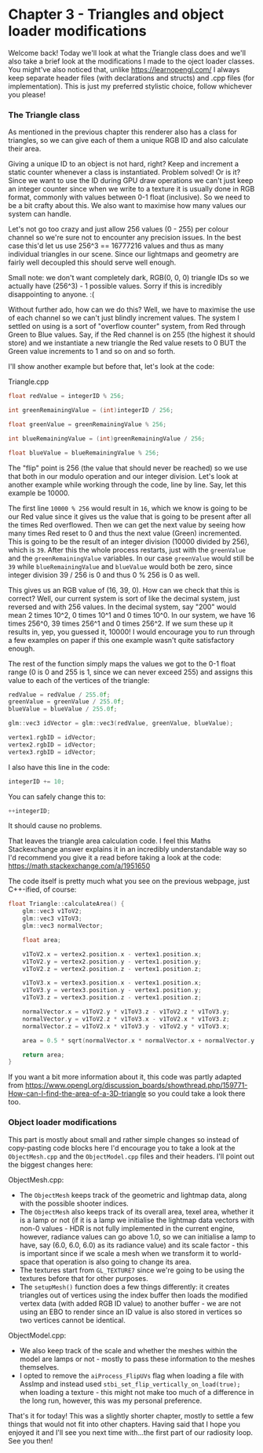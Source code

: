 # Chapter 3 - Triangles and object loader modifications

Welcome back! Today we'll look at what the Triangle class does and we'll also take a brief look at the modifications I made to the oject loader classes. You might've also noticed that, unlike https://learnopengl.com/ I always keep separate header files (with declarations and structs) and .cpp files (for implementation). This is just my preferred stylistic choice, follow whichever you please!

### The Triangle class
As mentioned in the previous chapter this renderer also has a class for triangles, so we can give each of them a unique RGB ID and also calculate their area.

Giving a unique ID to an object is not hard, right? Keep and increment a static counter whenever a class is instantiated. Problem solved! Or is it? Since we want to use the ID during GPU draw operations we can't just keep an integer counter since when we write to a texture it is usually done in RGB format, commonly with values between 0-1 float (inclusive). So we need to be a bit crafty about this. We also want to maximise how many values our system can handle.

Let's not go too crazy and just allow 256 values (0 - 255) per colour channel so we're sure not to encounter any precision issues. In the best case this'd let us use 256^3 == 16777216 values and thus as many individual triangles in our scene. Since our lightmaps and geometry are fairly well decoupled this should serve well enough.

Small note: we don't want completely dark, RGB(0, 0, 0) triangle IDs so we actually have (256^3) - 1 possible values. Sorry if this is incredibly disappointing to anyone. :(

Without further ado, how can we do this? Well, we have to maximise the use of each channel so we can't just blindly increment values. The system I settled on using is a sort of "overflow counter" system, from Red through Green to Blue values. Say, if the Red channel is on 255 (the highest it should store) and we instantiate a new triangle the Red value resets to 0 BUT the Green value increments to 1 and so on and so forth.

I'll show another example but before that, let's look at the code:

Triangle.cpp

```cpp
float redValue = integerID % 256;

int greenRemainingValue = (int)integerID / 256;

float greenValue = greenRemainingValue % 256;

int blueRemainingValue = (int)greenRemainingValue / 256;

float blueValue = blueRemainingValue % 256;
```

The "flip" point is 256 (the value that should never be reached) so we use that both in our modulo operation and our integer division. Let's look at another example while working through the code, line by line. Say, let this example be 10000.

The first line `10000 % 256` would result in `16`, which we know is going to be our Red value since it gives us the value that is going to be present after all the times Red overflowed. Then we can get the next value by seeing how many times Red reset to 0 and thus the next value (Green) incremented. This is going to be the result of an integer division (10000 divided by 256), which is `39`. After this the whole process restarts, just with the `greenValue` and the `greenRemainingValue` variables. In our case `greenValue` would still be `39` while `blueRemainingValue` and `blueValue` would both be zero, since integer division 39 / 256 is 0 and thus 0 % 256 is 0 as well.

This gives us an RGB value of (16, 39, 0). How can we check that this is correct? Well, our current system is sort of like the decimal system, just reversed and with 256 values. In the decimal system, say "200" would mean 2 times 10^2, 0 times 10^1 and 0 times 10^0. In our system, we have 16 times 256^0, 39 times 256^1 and 0 times 256^2. If we sum these up it results in, yep, you guessed it, 10000! I would encourage you to run through a few examples on paper if this one example wasn't quite satisfactory enough.

The rest of the function simply maps the values we got to the 0-1 float range (0 is 0 and 255 is 1, since we can never exceed 255) and assigns this value to each of the vertices of the triangle:

```cpp
redValue = redValue / 255.0f;
greenValue = greenValue / 255.0f;
blueValue = blueValue / 255.0f;

glm::vec3 idVector = glm::vec3(redValue, greenValue, blueValue);

vertex1.rgbID = idVector;
vertex2.rgbID = idVector;
vertex3.rgbID = idVector;
```

I also have this line in the code:
```cpp
integerID += 10;
```

You can safely change this to:

```cpp
++integerID;
```

It should cause no problems.

That leaves the triangle area calculation code. I feel this Maths Stackexchange answer explains it in an incredibly understandable way so I'd recommend you give it a read before taking a look at the code: https://math.stackexchange.com/a/1951650

The code itself is pretty much what you see on the previous webpage, just C++-ified, of course:

```cpp
float Triangle::calculateArea() {
	glm::vec3 v1ToV2;
	glm::vec3 v1ToV3;
	glm::vec3 normalVector;

	float area;

	v1ToV2.x = vertex2.position.x - vertex1.position.x;
	v1ToV2.y = vertex2.position.y - vertex1.position.y;
	v1ToV2.z = vertex2.position.z - vertex1.position.z;

	v1ToV3.x = vertex3.position.x - vertex1.position.x;
	v1ToV3.y = vertex3.position.y - vertex1.position.y;
	v1ToV3.z = vertex3.position.z - vertex1.position.z;

	normalVector.x = v1ToV2.y * v1ToV3.z - v1ToV2.z * v1ToV3.y;
	normalVector.y = v1ToV2.z * v1ToV3.x - v1ToV2.x * v1ToV3.z;
	normalVector.z = v1ToV2.x * v1ToV3.y - v1ToV2.y * v1ToV3.x;

	area = 0.5 * sqrt(normalVector.x * normalVector.x + normalVector.y * normalVector.y + normalVector.z * normalVector.z);

	return area;
}
```

If you want a bit more information about it, this code was partly adapted from https://www.opengl.org/discussion_boards/showthread.php/159771-How-can-I-find-the-area-of-a-3D-triangle so you could take a look there too.

### Object loader modifications

This part is mostly about small and rather simple changes so instead of copy-pasting code blocks here I'd encourage you to take a look at the `ObjectMesh.cpp` and the `ObjectModel.cpp` files and their headers. I'll point out the biggest changes here:

ObjectMesh.cpp:

* The `ObjectMesh` keeps track of the geometric and lightmap data, along with the possible shooter indices.
* The `ObjectMesh` also keeps track of its overall area, texel area, whether it is a lamp or not (if it is a lamp we initialise the lightmap data vectors with non-0 values - HDR is not fully implemented in the current engine, however, radiance values can go above 1.0, so we can initialise a lamp to have, say (6.0, 6.0, 6.0) as its radiance value) and its scale factor - this is important since if we scale a mesh when we transform it to world-space that operation is also going to change its area.
* The textures start from `GL_TEXTURE7` since we're going to be using the textures before that for other purposes.
* The `setupMesh()` function does a few things differently: it creates triangles out of vertices using the index buffer then loads the modified vertex data (with added RGB ID value) to another buffer - we are not using an EBO to render since an ID value is also stored in vertices so two vertices cannot be identical.

ObjectModel.cpp:

* We also keep track of the scale and whether the meshes within the model are lamps or not - mostly to pass these information to the meshes themselves.
* I opted to remove the `aiProcess_FlipUVs` flag when loading a file with AssImp and instead used `stbi_set_flip_vertically_on_load(true);` when loading a texture - this might not make too much of a difference in the long run, however, this was my personal preference.

That's it for today! This was a slightly shorter chapter, mostly to settle a few things that would not fit into other chapters. Having said that I hope you enjoyed it and I'll see you next time with...the first part of our radiosity loop. See you then!